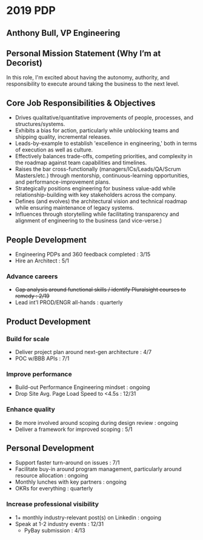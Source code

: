 # 2019 PDP

## Anthony Bull, VP Engineering

## Personal Mission Statement (Why I’m at Decorist)

In this role, I'm excited about having the autonomy, authority, and responsibility to execute around taking the business to the next level.

## Core Job Responsibilities & Objectives

* Drives qualitative/quantitative improvements of people, processes, and structures/systems.
* Exhibits a bias for action, particularly while unblocking teams and shipping quality, incremental releases. 
* Leads-by-example to establish 'excellence in engineering,' both in terms of execution as well as culture.
* Effectively balances trade-offs, competing priorities, and complexity in the roadmap against team capabilities and timelines.
* Raises the bar cross-functionally (managers/ICs/Leads/QA/Scrum Masters/etc.) through mentorship, continuous-learning opportunities, and performance-improvement plans.
* Strategically positions engineering for business value-add while relationship-building with key stakeholders across the company.
* Defines (and evolves) the architectural vision and technical roadmap while ensuring maintenance of legacy systems.
* Influences through storytelling while facilitating transparency and alignment of engineering to the business (and vice-verse.)

## People Development

* Engineering PDPs and 360 feedback completed : 3/15
* Hire an Architect : 5/1

### Advance careers

* ~~Gap analysis around functional skills / identify Pluralsight courses to remedy : 2/19~~
* Lead int'l PROD/ENGR all-hands : quarterly

## Product Development

### Build for scale

* Deliver project plan around next-gen architecture : 4/7
* POC w/BBB APIs : 7/1

### Improve performance

* Build-out Performance Engineering mindset : ongoing
* Drop Site Avg. Page Load Speed to <4.5s : 12/31

### Enhance quality

* Be more involved around scoping during design review : ongoing
* Deliver a framework for improved scoping : 5/1

## Personal Development

* Support faster turn-around on issues : 7/1
* Facilitate buy-in around program management, particularly around resource allocation : ongoing
* Monthly lunches with key partners : ongoing
* OKRs for everything : quarterly

### Increase professional visibility

* 1+ monthly industry-relevant post(s) on Linkedin : ongoing
* Speak at 1-2 industry events : 12/31
  * PyBay submission : 4/13
